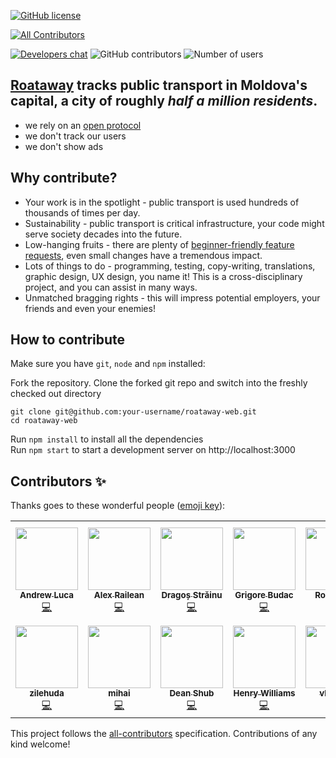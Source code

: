 [![GitHub license](https://img.shields.io/github/license/roataway/roataway-web)](https://github.com/roataway/roataway-web/blob/main/LICENSE)
<!-- ALL-CONTRIBUTORS-BADGE:START - Do not remove or modify this section -->
[![All Contributors](https://img.shields.io/badge/all_contributors-12-orange.svg?style=flat-square)](#contributors-)
<!-- ALL-CONTRIBUTORS-BADGE:END -->
[![Developers chat](https://img.shields.io/badge/zulip-join_developer_chat-blue.svg)](https://roataway.zulipchat.com/)
![GitHub contributors](https://img.shields.io/github/contributors/roataway/roataway-web)
![Number of users](https://img.shields.io/badge/users-%3C500K-brightgreen)

## [Roataway](https://roataway.md) tracks public transport in Moldova's capital, a city of roughly _half a million residents_.

- we rely on an [open protocol](https://github.com/roataway/api-documentation)
- we don't track our users
- we don't show ads

## Why contribute?
- Your work is in the spotlight - public transport is used hundreds of thousands of times per day.
- Sustainability - public transport is critical infrastructure, your code might serve society decades into the future.
- Low-hanging fruits - there are plenty of [beginner-friendly feature requests](https://github.com/roataway/roataway-web/issues?q=is%3Aissue+is%3Aopen+label%3A%22good+first+issue%22), even small changes have a tremendous impact.
- Lots of things to do - programming, testing, copy-writing, translations, graphic design, UX design, you name it! This is a cross-disciplinary project, and you can assist in many ways.
- Unmatched bragging rights - this will impress potential employers, your friends and even your enemies!



## How to contribute

Make sure you have `git`, `node` and `npm` installed:

Fork the repository. Clone the forked git repo and switch into the freshly checked out directory

```shell
git clone git@github.com:your-username/roataway-web.git
cd roataway-web
```

Run `npm install` to install all the dependencies   
Run `npm start` to start a development server on http://localhost:3000


## Contributors ✨

Thanks goes to these wonderful people ([emoji key](https://allcontributors.org/docs/en/emoji-key)):

<!-- ALL-CONTRIBUTORS-LIST:START - Do not remove or modify this section -->
<!-- prettier-ignore-start -->
<!-- markdownlint-disable -->
<table>
  <tr>
    <td align="center"><a href="https://iamandrewluca.com/"><img src="https://avatars.githubusercontent.com/u/1881266?v=4?s=100" width="100px;" alt=""/><br /><sub><b>Andrew Luca</b></sub></a><br /><a href="https://github.com/roataway/roataway-web/commits?author=iamandrewluca" title="Code">💻</a></td>
    <td align="center"><a href="http://railean.net/"><img src="https://avatars.githubusercontent.com/u/295338?v=4?s=100" width="100px;" alt=""/><br /><sub><b>Alex Railean</b></sub></a><br /><a href="https://github.com/roataway/roataway-web/commits?author=ralienpp" title="Code">💻</a></td>
    <td align="center"><a href="https://strdr4605.github.io"><img src="https://avatars.githubusercontent.com/u/16056918?v=4?s=100" width="100px;" alt=""/><br /><sub><b>Dragoș Străinu</b></sub></a><br /><a href="https://github.com/roataway/roataway-web/commits?author=strdr4605" title="Code">💻</a></td>
    <td align="center"><a href="https://www.linkedin.com/in/budac-grigore/"><img src="https://avatars.githubusercontent.com/u/26489713?v=4?s=100" width="100px;" alt=""/><br /><sub><b>Grigore Budac</b></sub></a><br /><a href="https://github.com/roataway/roataway-web/commits?author=grigorebudac" title="Code">💻</a></td>
    <td align="center"><a href="http://roataway.md"><img src="https://avatars.githubusercontent.com/u/48152696?v=4?s=100" width="100px;" alt=""/><br /><sub><b>Roata Wăy</b></sub></a><br /><a href="https://github.com/roataway/roataway-web/commits?author=roata" title="Code">💻</a></td>
    <td align="center"><a href="https://github.com/dasshield"><img src="https://avatars.githubusercontent.com/u/29631512?v=4?s=100" width="100px;" alt=""/><br /><sub><b>Igor Vitcovschii</b></sub></a><br /><a href="https://github.com/roataway/roataway-web/commits?author=dasshield" title="Code">💻</a></td>
    <td align="center"><a href="https://github.com/hendaoui"><img src="https://avatars.githubusercontent.com/u/6974404?v=4?s=100" width="100px;" alt=""/><br /><sub><b>Heni Hendaoui</b></sub></a><br /><a href="https://github.com/roataway/roataway-web/commits?author=hendaoui" title="Code">💻</a></td>
  </tr>
  <tr>
    <td align="center"><a href="https://github.com/zilehuda"><img src="https://avatars.githubusercontent.com/u/16688852?v=4?s=100" width="100px;" alt=""/><br /><sub><b>zilehuda</b></sub></a><br /><a href="https://github.com/roataway/roataway-web/commits?author=zilehuda" title="Code">💻</a></td>
    <td align="center"><a href="https://github.com/andonimihai"><img src="https://avatars.githubusercontent.com/u/15650185?v=4?s=100" width="100px;" alt=""/><br /><sub><b>mihai</b></sub></a><br /><a href="https://github.com/roataway/roataway-web/commits?author=andonimihai" title="Code">💻</a></td>
    <td align="center"><a href="https://github.com/deanshub"><img src="https://avatars.githubusercontent.com/u/2688676?v=4?s=100" width="100px;" alt=""/><br /><sub><b>Dean Shub</b></sub></a><br /><a href="https://github.com/roataway/roataway-web/commits?author=deanshub" title="Code">💻</a></td>
    <td align="center"><a href="https://www.linkedin.com/in/henryjw/"><img src="https://avatars.githubusercontent.com/u/3443648?v=4?s=100" width="100px;" alt=""/><br /><sub><b>Henry Williams</b></sub></a><br /><a href="https://github.com/roataway/roataway-web/commits?author=henryjw" title="Code">💻</a></td>
    <td align="center"><a href="https://github.com/Buraddo23"><img src="https://avatars.githubusercontent.com/u/28982082?v=4?s=100" width="100px;" alt=""/><br /><sub><b>vladsing</b></sub></a><br /><a href="https://github.com/roataway/roataway-web/commits?author=Buraddo23" title="Code">💻</a></td>
  </tr>
</table>

<!-- markdownlint-restore -->
<!-- prettier-ignore-end -->

<!-- ALL-CONTRIBUTORS-LIST:END -->

This project follows the [all-contributors](https://github.com/all-contributors/all-contributors) specification. Contributions of any kind welcome!